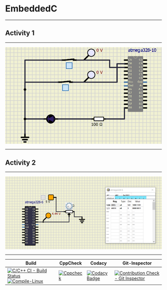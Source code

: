 # EmbeddedC
***
## Activity 1
***
![](https://github.com/Ankana9910/EmbeddedC/blob/5b925fc6e233f3b5ef810231394c23d53b1f3f9a/simulation/cktclo.png)
***
## Activity 2
***
![](https://github.com/Ankana9910/EmbeddedC/blob/886856117d71f08308528316e22855e3b1a5e5b9/simulation/adc.png)
***
|Build|CppCheck|Codacy|Git-Inspector|
|----|-----|----|--|
|[![C/C++ CI - Build Status](https://github.com/Ankana9910/EmbeddedC/actions/workflows/build.yml/badge.svg)](https://github.com/Ankana9910/EmbeddedC/actions/workflows/build.yml) [![Compile-Linux](https://github.com/Ankana9910/EmbeddedC/actions/workflows/linux-build.yml/badge.svg)](https://github.com/Ankana9910/EmbeddedC/actions/workflows/linux-build.yml)|[![Cppcheck](https://github.com/Ankana9910/EmbeddedC/actions/workflows/cppcheck.yml/badge.svg)](https://github.com/Ankana9910/EmbeddedC/actions/workflows/cppcheck.yml)|[![Codacy Badge](https://app.codacy.com/project/badge/Grade/c26158c414ca4546b40e3f8d556ef888)](https://www.codacy.com/gh/Ankana9910/EmbeddedC/dashboard?utm_source=github.com&amp;utm_medium=referral&amp;utm_content=Ankana9910/EmbeddedC&amp;utm_campaign=Badge_Grade)|[![Contribution Check - Git Inspector](https://github.com/Ankana9910/EmbeddedC/actions/workflows/gitins.yml/badge.svg)](https://github.com/Ankana9910/EmbeddedC/actions/workflows/gitins.yml)|


